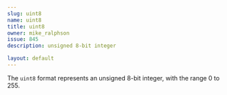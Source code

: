 ```yaml
---
slug: uint8
name: uint8
title: uint8
owner: mike_ralphson
issue: 845
description: unsigned 8-bit integer

layout: default
---
```


The `uint8` format represents an unsigned 8-bit integer, with the range 0 to 255.

